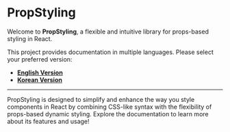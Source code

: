 # **PropStyling**

Welcome to **PropStyling**, a flexible and intuitive library for props-based styling in React.

This project provides documentation in multiple languages. Please select your preferred version:

- [**English Version**](./README(English).md)
- [**Korean Version**](./README(Korean).md)

---

PropStyling is designed to simplify and enhance the way you style components in React by combining CSS-like syntax with the flexibility of props-based dynamic styling. Explore the documentation to learn more about its features and usage!


